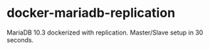 # docker-mariadb-replication
MariaDB 10.3 dockerized with replication. Master/Slave setup in 30 seconds.
